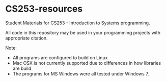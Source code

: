 # CS253-resources
Student Materials for CS253 - Introduction to Systems programming.

All code in this repository may be used in your programming
projects with appropriate citation.


Note:

* All programs are configured to build on Linux
* Mac OSX is not currently supported due to differences in how
libraries are build
* The programs for MS Windows were all tested under Windows 7.


